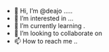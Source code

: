 - 👋 Hi, I’m @deajo .....
- 👀 I’m interested in ...
- 🌱 I’m currently learning .
- 💞️ I’m looking to collaborate on 
- 📫 How to reach me ..

<!---
deajo/deajo is a ✨ special ✨ repository because its `README.md` (this file) appears on your GitHub profile.
You can click the Preview link to take a look at your changes.
--->
